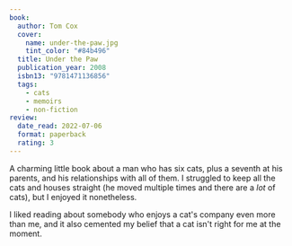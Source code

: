 ```yaml
---
book:
  author: Tom Cox
  cover:
    name: under-the-paw.jpg
    tint_color: "#84b496"
  title: Under the Paw
  publication_year: 2008
  isbn13: "9781471136856"
  tags:
    - cats
    - memoirs
    - non-fiction
review:
  date_read: 2022-07-06
  format: paperback
  rating: 3
---
```


A charming little book about a man who has six cats, plus a seventh at his parents, and his relationships with all of them.
I struggled to keep all the cats and houses straight (he moved multiple times and there are a _lot_ of cats), but I enjoyed it nonetheless.

I liked reading about somebody who enjoys a cat's company even more than me, and it also cemented my belief that a cat isn't right for me at the moment.
